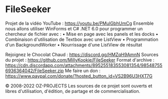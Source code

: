 # FileSeeker
Projet de la vidéo YouTube : https://youtu.be/PMulGbhUmCg
Ensemble nous allons utiliser WinForms et C# .NET 6.0 pour programmer un chercheur de fichier avec :
• Mise en page avec les panels et les docks
• Combinaison d'utilisation de Textbox avec une ListView
• Programmation d'un BackgroundWorker
• Nourrissage d'une ListView de résultat

Rejoignez le Chocolat Chaud : https://discord.gg/HMZqH9AmnN
Sources du projet : https://github.com/MillyKookie/FileSeeker
Format d'archive : https://cdn.discordapp.com/attachments/895255183553081354/985487556936364042/FileSeeker.zip
Me faire un don : https://www.paypal.com/donate/?hosted_button_id=VS2B96U3HXT7G

© 2008-2022 OZ-PROJECTS
Les sources de ce projet sont ouverts et libres d'utilisation, d'édition, de partage et de commercialisation.
